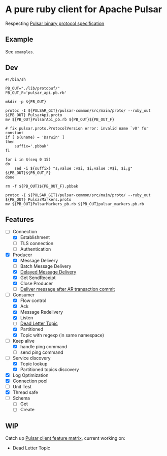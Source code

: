 # A pure ruby client for Apache Pulsar

Respecting [Pulsar binary protocol specification][2]

## Example

See `examples`.

## Dev

```shell
#!/bin/sh

PB_OUT="./lib/protobuf/"
PB_OUT_F='pulsar_api.pb.rb'

mkdir -p ${PB_OUT}

protoc -I ${PULSAR_GIT}/pulsar-common/src/main/proto/ --ruby_out ${PB_OUT} PulsarApi.proto
mv ${PB_OUT}PulsarApi_pb.rb ${PB_OUT}${PB_OUT_F}

# fix pulsar.proto.ProtocolVersion error: invalid name `v0' for constant
if [ $(uname) = 'Darwin' ]
then
    suffix='.pbbak'
fi

for i in $(seq 0 15)
do
    sed -i ${suffix} "s;value :v$i, $i;value :V$i, $i;g" ${PB_OUT}${PB_OUT_F}
done

rm -f ${PB_OUT}${PB_OUT_F}.pbbak

protoc -I ${PULSAR_GIT}/pulsar-common/src/main/proto/ --ruby_out ${PB_OUT} PulsarMarkers.proto
mv ${PB_OUT}PulsarMarkers_pb.rb ${PB_OUT}pulsar_markers.pb.rb
```

## Features

- [ ] Connection
  - [x] Establishment
  - [ ] TLS connection
  - [ ] Authentication
- [x] Producer
  - [x] Message Delivery
  - [ ] Batch Message Delivery
  - [x] [Delayed Message Delivery][1]
  - [x] Get SendReceipt
  - [x] Close Producer
  - [ ] [Deliver message after AR transaction commit][3]
- [ ] Consumer
  - [x] Flow control
  - [x] Ack
  - [x] Message Redelivery
  - [x] Listen
  - [ ] [Dead Letter Topic][4]
  - [x] Partitioned
  - [x] Topic with regexp (in same namespace)
- [ ] Keep alive
  - [x] handle ping command
  - [ ] send ping command
- [ ] Service discovery
  - [x] Topic lookup
  - [x] Partitioned topics discovery
- [x] Log Optimization
- [x] Connection pool
- [ ] Unit Test
- [x] Thread safe
- [ ] Schema
  - [ ] Get
  - [ ] Create

## WIP

Catch up [Pulsar client feature matrix][5], current working on:

- Dead Letter Topic

[1]: https://github.com/apache/pulsar/wiki/PIP-26%3A-Delayed-Message-Delivery "PIP 26: Delayed Message Delivery"
[2]: https://pulsar.apache.org/docs/en/develop-binary-protocol/ "Pulsar binary protocol specification"
[3]: https://github.com/Envek/after_commit_everywhere "after commit everywhere"
[4]: https://github.com/apache/pulsar/wiki/PIP-22:-Pulsar-Dead-Letter-Topic "PIP 22: Pulsar Dead Letter Topic"
[5]: https://github.com/apache/pulsar/wiki/Client-Features-Matrix "Pulsar client feature matrix"
